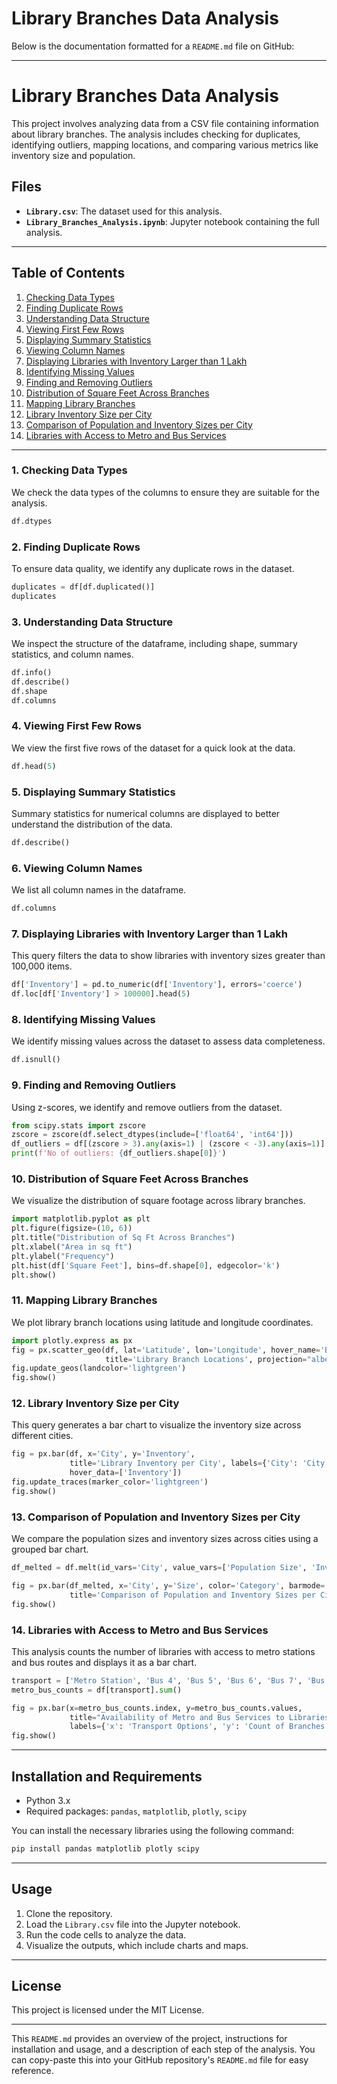 # Library Branches Data Analysis

Below is the documentation formatted for a `README.md` file on GitHub:

---

# Library Branches Data Analysis

This project involves analyzing data from a CSV file containing information about library branches. The analysis includes checking for duplicates, identifying outliers, mapping locations, and comparing various metrics like inventory size and population.

## Files

- **`Library.csv`**: The dataset used for this analysis.
- **`Library_Branches_Analysis.ipynb`**: Jupyter notebook containing the full analysis.

---

## Table of Contents

1. [Checking Data Types](#1-checking-data-types)
2. [Finding Duplicate Rows](#2-finding-duplicate-rows)
3. [Understanding Data Structure](#3-understanding-data-structure)
4. [Viewing First Few Rows](#4-viewing-first-few-rows)
5. [Displaying Summary Statistics](#5-displaying-summary-statistics)
6. [Viewing Column Names](#6-viewing-column-names)
7. [Displaying Libraries with Inventory Larger than 1 Lakh](#7-displaying-libraries-with-inventory-larger-than-1-lakh)
8. [Identifying Missing Values](#8-identifying-missing-values)
9. [Finding and Removing Outliers](#9-finding-and-removing-outliers)
10. [Distribution of Square Feet Across Branches](#10-distribution-of-square-feet-across-branches)
11. [Mapping Library Branches](#11-mapping-library-branches)
12. [Library Inventory Size per City](#12-library-inventory-size-per-city)
13. [Comparison of Population and Inventory Sizes per City](#13-comparison-of-population-and-inventory-sizes-per-city)
14. [Libraries with Access to Metro and Bus Services](#14-libraries-with-access-to-metro-and-bus-services)

---

### 1. Checking Data Types

We check the data types of the columns to ensure they are suitable for the analysis.

```python
df.dtypes
```

### 2. Finding Duplicate Rows

To ensure data quality, we identify any duplicate rows in the dataset.

```python
duplicates = df[df.duplicated()]
duplicates
```

### 3. Understanding Data Structure

We inspect the structure of the dataframe, including shape, summary statistics, and column names.

```python
df.info()
df.describe()
df.shape
df.columns
```

### 4. Viewing First Few Rows

We view the first five rows of the dataset for a quick look at the data.

```python
df.head(5)
```

### 5. Displaying Summary Statistics

Summary statistics for numerical columns are displayed to better understand the distribution of the data.

```python
df.describe()
```

### 6. Viewing Column Names

We list all column names in the dataframe.

```python
df.columns
```

### 7. Displaying Libraries with Inventory Larger than 1 Lakh

This query filters the data to show libraries with inventory sizes greater than 100,000 items.

```python
df['Inventory'] = pd.to_numeric(df['Inventory'], errors='coerce')
df.loc[df['Inventory'] > 100000].head(5)
```

### 8. Identifying Missing Values

We identify missing values across the dataset to assess data completeness.

```python
df.isnull()
```

### 9. Finding and Removing Outliers

Using z-scores, we identify and remove outliers from the dataset.

```python
from scipy.stats import zscore
zscore = zscore(df.select_dtypes(include=['float64', 'int64']))
df_outliers = df[(zscore > 3).any(axis=1) | (zscore < -3).any(axis=1)]
print(f'No of outliers: {df_outliers.shape[0]}')
```

### 10. Distribution of Square Feet Across Branches

We visualize the distribution of square footage across library branches.

```python
import matplotlib.pyplot as plt
plt.figure(figsize=(10, 6))
plt.title("Distribution of Sq Ft Across Branches")
plt.xlabel("Area in sq ft")
plt.ylabel("Frequency")
plt.hist(df['Square Feet'], bins=df.shape[0], edgecolor='k')
plt.show()
```

### 11. Mapping Library Branches

We plot library branch locations using latitude and longitude coordinates.

```python
import plotly.express as px
fig = px.scatter_geo(df, lat='Latitude', lon='Longitude', hover_name='Branch',
                     title='Library Branch Locations', projection="albers usa")
fig.update_geos(landcolor='lightgreen')
fig.show()
```

### 12. Library Inventory Size per City

This query generates a bar chart to visualize the inventory size across different cities.

```python
fig = px.bar(df, x='City', y='Inventory',
             title='Library Inventory per City', labels={'City': 'City', 'Inventory': 'Inventory'},
             hover_data=['Inventory'])
fig.update_traces(marker_color='lightgreen')
fig.show()
```

### 13. Comparison of Population and Inventory Sizes per City

We compare the population sizes and inventory sizes across cities using a grouped bar chart.

```python
df_melted = df.melt(id_vars='City', value_vars=['Population Size', 'Inventory'], var_name='Category', value_name='Size')

fig = px.bar(df_melted, x='City', y='Size', color='Category', barmode='group',
             title='Comparison of Population and Inventory Sizes per City')
fig.show()
```

### 14. Libraries with Access to Metro and Bus Services

This analysis counts the number of libraries with access to metro stations and bus routes and displays it as a bar chart.

```python
transport = ['Metro Station', 'Bus 4', 'Bus 5', 'Bus 6', 'Bus 7', 'Bus 9', 'Bus 12']
metro_bus_counts = df[transport].sum()

fig = px.bar(x=metro_bus_counts.index, y=metro_bus_counts.values, 
             title="Availability of Metro and Bus Services to Libraries",
             labels={'x': 'Transport Options', 'y': 'Count of Branches'})
fig.show()
```

---

## Installation and Requirements

- Python 3.x
- Required packages: `pandas`, `matplotlib`, `plotly`, `scipy`

You can install the necessary libraries using the following command:

```bash
pip install pandas matplotlib plotly scipy
```

---

## Usage

1. Clone the repository.
2. Load the `Library.csv` file into the Jupyter notebook.
3. Run the code cells to analyze the data.
4. Visualize the outputs, which include charts and maps.

---

## License

This project is licensed under the MIT License.

---

This `README.md` provides an overview of the project, instructions for installation and usage, and a description of each step of the analysis. You can copy-paste this into your GitHub repository's `README.md` file for easy reference.
